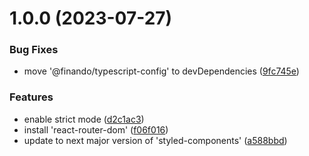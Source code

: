 # 1.0.0 (2023-07-27)


### Bug Fixes

* move '@finando/typescript-config' to devDependencies ([9fc745e](https://github.com/finando/sso-web/commit/9fc745ea81d96040be69886c62cb16ae73b0a1b8))


### Features

* enable strict mode ([d2c1ac3](https://github.com/finando/sso-web/commit/d2c1ac37e19915beb95949c88ecceefb608d224b))
* install 'react-router-dom' ([f06f016](https://github.com/finando/sso-web/commit/f06f016fbce06ead755658f9d6990f07ebeefa67))
* update to next major version of 'styled-components' ([a588bbd](https://github.com/finando/sso-web/commit/a588bbd4487a33e0677a049ad9cd0df24d58c39c))
